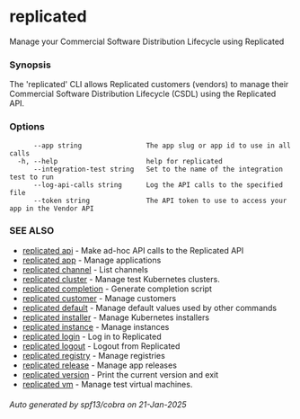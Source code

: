 # replicated

Manage your Commercial Software Distribution Lifecycle using Replicated

### Synopsis

The 'replicated' CLI allows Replicated customers (vendors) to manage their Commercial Software Distribution Lifecycle (CSDL) using the Replicated API.

### Options

```
      --app string                The app slug or app id to use in all calls
  -h, --help                      help for replicated
      --integration-test string   Set to the name of the integration test to run
      --log-api-calls string      Log the API calls to the specified file
      --token string              The API token to use to access your app in the Vendor API
```

### SEE ALSO

* [replicated api](replicated_api.md)	 - Make ad-hoc API calls to the Replicated API
* [replicated app](replicated_app.md)	 - Manage applications
* [replicated channel](replicated_channel.md)	 - List channels
* [replicated cluster](replicated_cluster.md)	 - Manage test Kubernetes clusters.
* [replicated completion](replicated_completion.md)	 - Generate completion script
* [replicated customer](replicated_customer.md)	 - Manage customers
* [replicated default](replicated_default.md)	 - Manage default values used by other commands
* [replicated installer](replicated_installer.md)	 - Manage Kubernetes installers
* [replicated instance](replicated_instance.md)	 - Manage instances
* [replicated login](replicated_login.md)	 - Log in to Replicated
* [replicated logout](replicated_logout.md)	 - Logout from Replicated
* [replicated registry](replicated_registry.md)	 - Manage registries
* [replicated release](replicated_release.md)	 - Manage app releases
* [replicated version](replicated_version.md)	 - Print the current version and exit
* [replicated vm](replicated_vm.md)	 - Manage test virtual machines.

###### Auto generated by spf13/cobra on 21-Jan-2025
